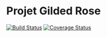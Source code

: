 # Projet Gilded Rose 

[![Build Status](https://travis-ci.org/ryhita/gilded-rose.png?branch=master)](https://travis-ci.org/ryhita/gilded-rose) [![Coverage Status](https://coveralls.io/repos/github/ryhita/gilded-rose/badge.png?branch=master)](https://coveralls.io/github/ryhita/gilded-rose?branch=master)


